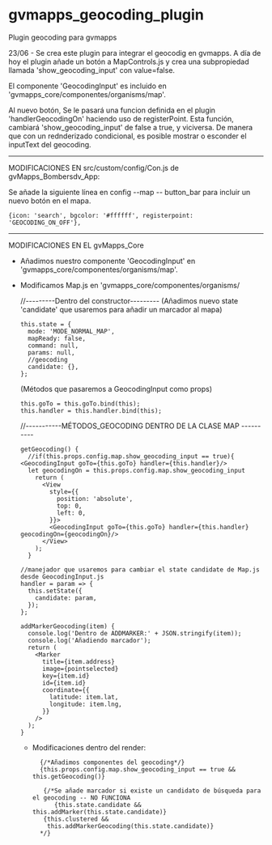 # gvmapps_geocoding_plugin
Plugin geocoding para gvmapps 

23/06 - Se crea este plugin para integrar el geocodig en gvmapps. 
  A día de hoy el plugin añade un botón a MapControls.js y crea una subpropiedad llamada 'show_geocoding_input' con value=false. 
  
  El componente 'GeocodingInput' es incluido en 'gvmapps_core/componentes/organisms/map'. 
  
  Al nuevo botón, Se le pasará una funcion definida en el plugin 'handlerGeocodingOn' haciendo uso de registerPoint. Esta función, 
  cambiará 'show_geocoding_input' de false a true, y viciversa. De manera que con un rednderizado condicional, es posible mostrar o esconder
  el inputText del geocoding.
  
-----
MODIFICACIONES EN src/custom/config/Con.js de gvMapps_Bombersdv_App: 

Se añade la siguiente línea en config --map -- button_bar para incluir un nuevo botón en el mapa.

    {icon: 'search', bgcolor: '#ffffff', registerpoint: 'GEOCODING_ON_OFF'},

-----
MODIFICACIONES EN EL gvMapps_Core 
- Añadimos nuestro componente 'GeocodingInput' en 'gvmapps_core/componentes/organisms/map'. 

- Modificamos Map.js en 'gvmapps_core/componentes/organisms/

   //---------Dentro del constructor---------
    (Añadimos nuevo state 'candidate' que usaremos para añadir un marcador al mapa)

      this.state = {
        mode: 'MODE_NORMAL_MAP',
        mapReady: false,
        command: null,
        params: null,
        //geocoding
        candidate: {},
      };

     (Métodos que pasaremos a GeocodingInput como props)
     
      this.goTo = this.goTo.bind(this);
      this.handler = this.handler.bind(this); 

  
     //-----------MÉTODOS_GEOCODING DENTRO DE LA CLASE MAP ----------
     
      getGeocoding() {
        //if(this.props.config.map.show_geocoding_input == true){ <GeocodingInput goTo={this.goTo} handler={this.handler}/>
        let geocodingOn = this.props.config.map.show_geocoding_input
          return (
            <View
              style={{
                position: 'absolute',
                top: 0,
                left: 0,
              }}>
              <GeocodingInput goTo={this.goTo} handler={this.handler} geocodingOn={geocodingOn}/>
            </View>
          );
        }

      //manejador que usaremos para cambiar el state candidate de Map.js desde GeocodingInput.js
      handler = param => {
        this.setState({
          candidate: param,
        });
      };

      addMarkerGeocoding(item) {
        console.log('Dentro de ADDMARKER:' + JSON.stringify(item));
        console.log('Añadiendo marcador');
        return (
          <Marker
            title={item.address}
            image={pointselected}
            key={item.id}
            id={item.id}
            coordinate={{
              latitude: item.lat,
              longitude: item.lng,
            }}
          />
        );
      }
  - Modificaciones dentro del render: 

          {/*Añadimos componentes del geocoding*/}
          {this.props.config.map.show_geocoding_input == true && this.getGeocoding()}
          
           {/*Se añade marcador si existe un candidato de búsqueda para el geocoding -- NO FUNCIONA
              {this.state.candidate && this.addMarker(this.state.candidate)}
           {this.clustered &&
            this.addMarkerGeocoding(this.state.candidate)}
          */}

